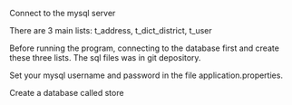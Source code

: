 Connect to the mysql server

There are 3 main lists: t_address, t_dict_district, t_user

Before running the program, connecting to the database first and create these three lists. The sql files was in git depository.

Set your mysql username and password in the file application.properties.

Create a database called store